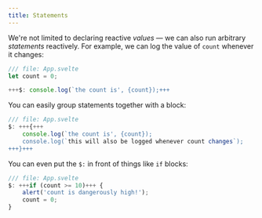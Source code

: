 ```yaml
---
title: Statements
---
```


We're not limited to declaring reactive _values_ — we can also run arbitrary _statements_ reactively. For example, we can log the value of `count` whenever it changes:

```js
/// file: App.svelte
let count = 0;

+++$: console.log(`the count is', {count});+++
```

You can easily group statements together with a block:

```js
/// file: App.svelte
$: +++{+++
	console.log(`the count is', {count});
	console.log(`this will also be logged whenever count changes`);
+++}+++
```

You can even put the `$:` in front of things like `if` blocks:

```js
/// file: App.svelte
$: +++if (count >= 10)+++ {
	alert('count is dangerously high!');
	count = 0;
}
```
